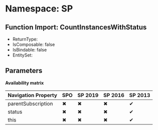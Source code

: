 # Namespace: SP

## Function Import: CountInstancesWithStatus

- ReturnType: 
- IsComposable: false
- IsBindable: false
- EntitySet: 

## Parameters

**Availability matrix**

Navigation Property | SPO | SP 2019 | SP 2016 | SP 2013
----------|-----|---------|---------|--------
parentSubscription | ✖ | ✖ | ✖ | ✔
status | ✖ | ✖ | ✖ | ✔
this | ✖ | ✖ | ✖ | ✔
